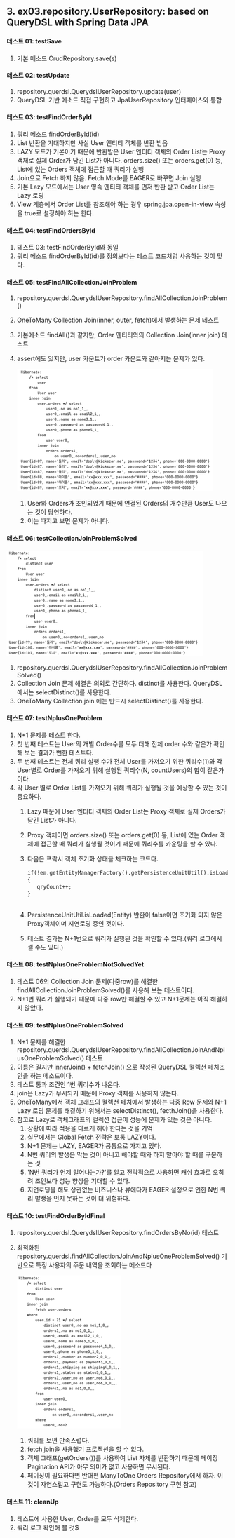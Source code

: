 ## 3. ex03.repository.UserRepository: based on QueryDSL with Spring Data JPA


#### 테스트 01: testSave

1. 기본 메소드 CrudRepository.save(s)

#### 테스트 02: testUpdate

1. repository.querdsl.QuerydslUserRepository.update(user)
2. QueryDSL 기반 메소드 직접 구현하고 JpaUserRepository 인터페이스와 통합

#### 테스트 03: testFindOrderById
1. 쿼리 메소드 findOrderById(id)
2. List<Order> 반환을 기대하지만 사실 User 엔티티 객체를 반환 받음
3. LAZY 모드가 기본이기 때문에 반환받은 User 엔티티 객체의 Order List는 Proxy 객체로 실제 Order가 담긴 List가 아니다. orders.size() 또는 orders.get(0) 등, List에 있는 Orders 객체에 접근할 때 쿼리가 실행
4. Join으로 Fetch 하지 않음. Fetch Mode를 EAGER로 바꾸면 Join 실행
5. 기본 Lazy 모드에서는 User 영속 엔티티 객체를 먼저 반환 받고 Order List는 Lazy 로딩
6. View 계층에서 Order List를 참조해야 하는 경우 spring.jpa.open-in-view 속성을 true로 설정해야 하는 한다. 

#### 테스트 04: testFindOrdersById
1. 테스트 03: testFindOrderById와 동일
2. 쿼리 메소드 findOrderById(id)를 정의보다는 테스트 코드처럼 사용하는 것이 맞다.

#### 테스트 05: testFindAllCollectionJoinProblem

1. repository.querdsl.QuerydslUserRepository.findAllCollectionJoinProblem()
2. OneToMany Collection Join(inner, outer, fetch)에서 발생하는 문제 테스트
3. 기본메소드 findAll()과 같지만, Order 엔티티와의 Collection Join(inner join) 테스트
4. assert에도 있지만, user 카운트가 order 카운트와 같아지는 문제가 있다.

    ![33004.png](../_resources/33004.png)

   1) User와 Orders가 조인되었기 때문에 연결된 Orders의 개수만큼 User도 나오는 것이 당연하다.
   2) 이는 따지고 보면 문제가 아니다.

#### 테스트 06: testCollectionJoinProblemSolved

![33006.png](../_resources/33006.png)

1. repository.querdsl.QuerydslUserRepository.findAllCollectionJoinProblemSolved()
2. Collection Join 문제 해결은 의외로 간단하다. distinct를 사용한다. QueryDSL에서는 selectDistinct()를 사용한다.
3. OneToMany Collection join 에는 반드시 selectDistinct()를 사용한다.


#### 테스트 07: testNplusOneProblem

1. N+1 문제를 테스트 한다.
2. 첫 번째 테스트는 User의 개별 Order수를 모두 더해 전체 order 수와 같은가 확인해 보는 결과가 뻔한 테스트다.
3. 두 번째 테스트는 전체 쿼리 실행 수가 전체 User를 가져오기 위한 쿼리수(1)와 각 User별로 Order를 가져오기 위해 실행된 쿼리수(N, countUsers)의 합이 같은가 이다.
4. 각 User 별로 Order List를 가져오기 위해 쿼리가 실행될 것을 예상할 수 있는 것이 중요하다.
   1) Lazy 때문에 User 엔티티 객체의 Order List는 Proxy 객체로 실제 Orders가 담긴 List가 아니다.
   2) Proxy 객체이면 orders.size() 또는 orders.get(0) 등, List에 있는 Order 객체에 접근할 때 쿼리가 실행될 것이기 때문에 쿼리수를 카운팅을 할 수 있다.
   3) 다음은 프락시 객체 초기화 상태을 체크하는 코드다.

      ```
      if(!em.getEntityManagerFactory().getPersistenceUnitUtil().isLoaded(orders)){
         qryCount++;
      }
                    
      ```
      
   4) PersistenceUnitUtil.isLoaded(Entity) 반환이 false이면 초기화 되지 않은 Proxy객체이며 지연로딩 중인 것이다.
   5) 테스트 결과는 N+1번으로 쿼리가 실행된 것을 확인할 수 있다.(쿼리 로그에서 셀 수도 있다.)

#### 테스트 08: testNplusOneProblemNotSolvedYet

1. 테스트 06의 Collection Join 문제(다중row)를 해결한 findAllCollectionJoinProblemSolved()를 사용해 보는 테스트이다.
2. N+1번 쿼리가 실행되기 때문에 다중 row만 해결할 수 있고 N+1문제는 아직 해결하지 않았다.

#### 테스트 09: testNplusOneProblemSolved

1. N+1 문제를 해결한 repository.querdsl.QuerydslUserRepository.findAllCollectionJoinAndNplusOneProblemSolved() 테스트
2. 이름은 길지만 innerJoin() + fetchJoin() 으로 작성된 QueryDSL 컬렉션 페치조인을 하는 메소드이다.
3. 테스트 통과 조건인 1번 쿼리수가 나온다.
4. join은 Lazy가 무시되기 때문에 Proxy 객체를 사용하지 않는다.
5. OneToMany에서 객체 그래프의 컬렉션 페치에서 발생하는 다중 Row 문제와 N+1 Lazy 로딩 문제를 해결하기 위해서는 selectDistinct(), fecthJoin()을 사용한다.
6. 참고로 Lazy로 객체그래프의 컬렉션 접근이 성능에 문제가 있는 것은 아니다. 
   1) 상황에 따라 적용을 다르게 해야 한다는 것을 기억
   2) 실무에서는 Global Fetch 전략은 보통 LAZY이다.
   3) N+1 문제는 LAZY, EAGER가 공통으로 가지고 있다.
   4) N번 쿼리의 발생은 막는 것이 아니고 해야할 때와 하지 말아야 할 때를 구분하는 것
   5) 'N번 쿼리가 언제 일어나는가?'를 알고 전략적으로 사용하면 캐쉬 효과로 오히려 조인보다 성능 향상을 기대할 수 있다.
   6) 지연로딩을 해도 상관없는 비즈니스나 뷰에다가 EAGER 설정으로 인한 N번 쿼리 발생을 인지 못하는 것이 더 위험하다.


#### 테스트 10: testFindOrderByIdFinal

1. repository.querdsl.QuerydslUserRepository.findOrdersByNo(id) 테스트
2. 최적화된 repository.querdsl.findAllCollectionJoinAndNplusOneProblemSolved() 기반으로 특정 사용자의 주문 내역을 조회하는 메소드다
   
   ![33005.png](../_resources/33005.png)
            
   1) 쿼리를 보면 만족스럽다.
   2) fetch join을 사용했기 프로젝션을 할 수 없다.
   3) 객체 그래프(getOrders())를 사용하여 List<Order> 자체를 반환하기 때문에 페이징 Pagination API가 아무 의미가 없고 사용하면 무시된다. 
   4) 페이징이 필요하다면 반대편 ManyToOne Orders Repository에서 하자. 이 것이 자연스럽고 구현도 가능하다.(Orders Repository 구현 참고)

#### 테스트 11: cleanUp
1. 테스트에 사용한 User, Order를 모두 삭제한다.
2. 쿼리 로그 확인해 볼 것$